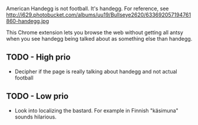 American Handegg is not football. It's handegg. For reference, see http://i629.photobucket.com/albums/uu19/Bullseye2620/633692057194761860-handegg.jpg

This Chrome extension lets you browse the web without getting all antsy when you see handegg being talked about as something else than handegg. 

## TODO - High prio

* Decipher if the page is really talking about handegg and not actual football

## TODO - Low prio

* Look into localizing the bastard. For example in Finnish "käsimuna" sounds hilarious.

